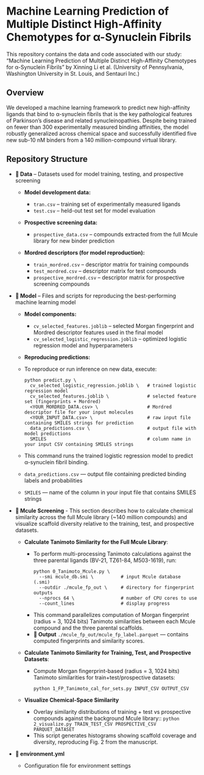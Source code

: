 # Machine Learning Prediction of Multiple Distinct High-Affinity Chemotypes for α-Synuclein Fibrils
This repository contains the data and code associated with our study:
“Machine Learning Prediction of Multiple Distinct High-Affinity Chemotypes for α-Synuclein Fibrils” by Xinning Li et al. (University of Pennsylvania, Washington University in St. Louis, and Sentauri Inc.)

## Overview
We developed a machine learning framework to predict new high-affinity ligands that bind to α-synuclein fibrils that is the key pathological features of Parkinson’s disease and related synucleinopathies.
Despite being trained on fewer than 300 experimentally measured binding affinities, the model robustly generalized across chemical space and successfully identified five new sub-10 nM binders from a 140 million-compound virtual library.


## Repository Structure


- **📂 Data** – Datasets used for model training, testing, and prospective screening
  
  - **Model development data:**
      - `tran.csv` – training set of experimentally measured ligands
      - `test.csv` – held-out test set for model evaluation
        
  - **Prospective screening data:**
      - `prospective_data.csv` – compounds extracted from the full Mcule library for new binder prediction
        
  - **Mordred descriptors (for model reproduction):**
      - `train_mordred.csv` – descriptor matrix for training compounds
      - `test_mordred.csv` – descriptor matrix for test compounds
      - `prospective_mordred.csv` – descriptor matrix for prospective screening compounds

- **📂 Model** – Files and scripts for reproducing the best-performing machine learning model
  
  - **Model components:**
    - `cv_selected_features.joblib` – selected Morgan fingerprint and Mordred descriptor features used in the final model
    - `cv_selected_logistic_regression.joblib` – optimized logistic regression model and hyperparameters
      
  - **Reproducing predictions:**
  - To reproduce or run inference on new data, execute:
    ```
    python predict.py \
      cv_selected_logistic_regression.joblib \   # trained logistic regression model
      cv_selected_features.joblib \              # selected feature set (fingerprints + Mordred)
      <YOUR_MORDRED_DATA.csv> \                  # Mordred descriptor file for your input molecules
      <YOUR_INPUT_DATA.csv> \                    # raw input file containing SMILES strings for prediction
      data_predictions.csv \                     # output file with model predictions
      SMILES                                     # column name in your input CSV containing SMILES strings
    ```
  - This command runs the trained logistic regression model to predict α-synuclein fibril binding.
  - `data_predictions.csv` — output file containing predicted binding labels and probabilities
  - `SMILES` — name of the column in your input file that contains SMILES strings
  
 
- **📂 Mcule Screening** - This section describes how to calculate chemical similarity across the full Mcule library (~140 million compounds) and visualize scaffold diversity relative to the training, test, and prospective datasets.
  
  - **Calculate Tanimoto Similarity for the Full Mcule Library**:
    - To perform multi-processing Tanimoto calculations against the three parental ligands (BV-21, TZ61-84, M503-1619), run:
      ```
      python 0_Tanimoto_Mcule.py \
        --smi mcule_db.smi \          # input Mcule database (.smi)
        --outdir ./mcule_fp_out \     # directory for fingerprint outputs
        --nprocs 64 \                 # number of CPU cores to use
        --count_lines                 # display progress

      ```
    - This command parallelizes computation of Morgan fingerprint (radius = 3, 1024 bits) Tanimoto similarities between each Mcule compound and the three parental scaffolds.
    - **📄 Output** `./mcule_fp_out/mcule_fp_label.parquet` — contains computed fingerprints and similarity scores.

  - **Calculate Tanimoto Similarity for Training, Test, and Prospective Datasets**:
    - Compute Morgan fingerprint-based (radius = 3, 1024 bits) Tanimoto similarities for train+test/prospective datasets:
      ```
      python 1_FP_Tanimoto_cal_for_sets.py INPUT_CSV OUTPUT_CSV
      ```
  - **Visualize Chemical-Space Similarity**
    - Overlay similarity distributions of training + test vs prospective compounds against the background Mcule library::
      ``python 2_visualize.py TRAIN_TEST_CSV PROSPECTIVE_CSV PARQUET_DATASET``
    - This script generates histograms showing scaffold coverage and diversity, reproducing Fig. 2 from the manuscript.
  
- **📄 environment.yml**
  - Configuration file for environment settings



